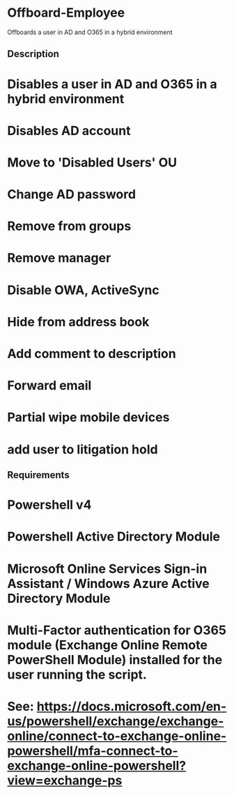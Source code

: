 # Offboard-Employee
Offboards a user in AD and O365 in a hybrid environment

## Description
# Disables a user in AD and O365 in a hybrid environment
# Disables AD account
# Move to 'Disabled Users' OU
# Change AD password
# Remove from groups
# Remove manager
# Disable OWA, ActiveSync
# Hide from address book
# Add comment to description
# Forward email
# Partial wipe mobile devices
# add user to litigation hold


## Requirements
# Powershell v4
# Powershell Active Directory Module
# Microsoft Online Services Sign-in Assistant / Windows Azure Active Directory Module
# Multi-Factor authentication for O365 module (Exchange Online Remote PowerShell Module) installed for the user running the script. 
# See: https://docs.microsoft.com/en-us/powershell/exchange/exchange-online/connect-to-exchange-online-powershell/mfa-connect-to-exchange-online-powershell?view=exchange-ps
